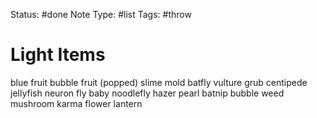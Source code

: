 Status: #done
Note Type: #list
Tags: #throw

# Light Items
blue fruit
bubble fruit (popped)
slime mold
batfly
vulture grub
centipede
jellyfish
neuron fly
baby noodlefly
hazer
pearl
batnip
bubble weed
mushroom
karma flower
lantern